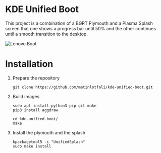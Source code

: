 # KDE Unified Boot

This project is a combination of a BGRT Plymouth and a Plasma Splash screen
that one shows a progress bar until 50% and the other continues until a smooth transition to the desktop.

![Lenovo Boot](https://j.gifs.com/q7Bv4G.gif)

# Installation
1. Prepare the repository
           
       git clone https://github.com/matinlotfali/kde-unified-boot.git
       
2. Build images
           
       sudo apt install python3-pip git make
       pip3 install aggdraw
       
       cd kde-unified-boot/        
       make
    
3. Install the plymouth and the splash

       kpackagetool5 -i "UnifiedSplash"
       sudo make install       
